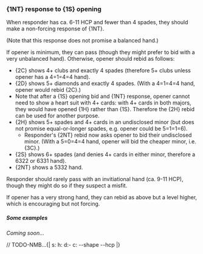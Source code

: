 ### <a name="1NT_response_to_1S_opening"> {1NT} response to {1S} opening

When responder has ca. 6-11 HCP and fewer than 4 spades, they should make a non-forcing response of {1NT}.

(Note that this response does not promise a balanced hand.)

If opener is minimum, they can pass (though they might prefer to bid with a very unbalanced hand). Otherwise, opener should rebid as follows:

- {2C} shows 4+ clubs and exactly 4 spades (therefore 5+ clubs unless opener has a 4=1=4=4 hand).
- {2D} shows 5+ diamonds and exactly 4 spades. (With a 4=1=4=4 hand, opener would rebid {2C}.)
- Note that after a {1S} opening bid and {1NT} response, opener cannot need to show a heart suit with 4+ cards: with 4+ cards in both majors, they would have opened {1H} rather than {1S}. Therefore the {2H} rebid can be used for another purpose.
- {2H} shows 5+ spades and 4+ cards in an undisclosed minor (but does not promise equal-or-longer spades, e.g. opener could be 5=1=1=6).
    - Responder's {2NT} rebid now asks opener to bid their undisclosed minor. (With a 5=0=4=4 hand, opener will bid the cheaper minor, i.e. {3C}.)
- {2S} shows 6+ spades (and denies 4+ cards in either minor, therefore a 6322 or 6331 hand).
- {2NT} shows a 5332 hand.

Responder should rarely pass with an invitiational hand (ca. 9-11 HCP), though they might do so if they suspect a misfit.

If opener has a very strong hand, they can rebid as above but a level higher, which is encouraging but not forcing.

##### Some examples

_Coming soon..._

// TODO-NMB...{| s: h: d:- c: --shape --hcp |}
